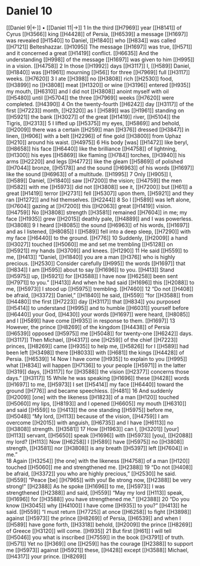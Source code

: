 # Daniel 10
[[Daniel 9|←]] • [[Daniel 11|→]]
1 In the third [[H7969]] year [[H8141]] of Cyrus [[H3566]] king [[H4428]] of Persia, [[H6539]] a message [[H1697]] was revealed [[H1540]] to Daniel, [[H1840]] who [[H834]] was called [[H7121]] Belteshazzar. [[H1095]] The message [[H1697]] was true, [[H571]] and it concerned a great [[H1419]] conflict. [[H6635]] And the understanding [[H998]] of the message [[H1697]] was given to him [[H995]] in a vision. [[H4758]] 
2 In those [[H1992]] days [[H3117]] I, [[H589]] Daniel, [[H1840]] was [[H1961]] mourning [[H56]] for three [[H7969]] full [[H3117]] weeks. [[H7620]] 
3 I ate [[H398]] no [[H3808]] rich [[H2530]] food, [[H3899]] no [[H3808]] meat [[H1320]] or wine [[H3196]] entered [[H935]] my mouth, [[H6310]] and I did not [[H3808]] anoint myself with oil [[H5480]] until [[H5704]] the three [[H7969]] weeks [[H7620]] were completed. [[H4390]] 
4 On the twenty-fourth [[H6242]] day [[H3117]] of the first [[H7223]] month, [[H2320]] as I [[H589]] was [[H1961]] standing on [[H5921]] the bank [[H3027]] of the great [[H1419]] river, [[H5104]] the Tigris, [[H2313]] 
5 I lifted up [[H5375]] my eyes, [[H5869]] and behold, [[H2009]] there was a certain [[H259]] man [[H376]] dressed [[H3847]] in linen, [[H906]] with a belt [[H2296]] of fine gold [[H3800]] from Uphaz [[H210]] around his waist. [[H4975]] 
6 His body [was] [[H1472]] like beryl, [[H8658]] his face [[H6440]] like the brilliance [[H4758]] of lightning, [[H1300]] his eyes [[H5869]] like flaming [[H784]] torches, [[H3940]] his arms [[H2220]] and legs [[H4772]] like the gleam [[H5869]] of polished [[H7044]] bronze, [[H5178]] and the sound [[H6963]] of his words [[H1697]] like the sound [[H6963]] of a multitude. [[H1995]] 
7 Only [[H905]] I, [[H589]] Daniel, [[H1840]] saw [[H7200]] the vision; [[H4759]] the men [[H582]] with me [[H5973]] did not [[H3808]] see it, [[H7200]] but [[H61]] a great [[H1419]] terror [[H2731]] fell [[H5307]] upon them, [[H5921]] and they ran [[H1272]] and hid themselves. [[H2244]] 
8 So I [[H589]] was left alone, [[H7604]] gazing at [[H7200]] this [[H2063]] great [[H1419]] vision. [[H4759]] No [[H3808]] strength [[H3581]] remained [[H7604]] in me;  my face [[H1935]] grew [[H2015]] deathly pale, [[H4889]] and I was powerless. [[H3808]] 
9 I heard [[H8085]] the sound [[H6963]] of his words, [[H1697]] and as I listened, [[H8085]] I [[H589]] fell into a deep sleep, [[H7290]] with my face [[H6440]] to the ground. [[H776]] 
10 Suddenly, [[H2009]] a hand [[H3027]] touched [[H5060]] me  and set me trembling [[H5128]] on [[H5921]] my hands [[H3709]] and knees. [[H1290]] 
11 He said [[H559]] to me, [[H413]] “Daniel, [[H1840]] you are a man [[H376]] who is highly precious. [[H2530]] Consider carefully [[H995]] the words [[H1697]] that [[H834]] I am [[H595]] about to say [[H1696]] to you. [[H413]] Stand [[H5975]] up, [[H5921]] for [[H3588]] I have now [[H6258]] been sent [[H7971]] to you.” [[H413]] And when he had said [[H1696]] this [[H2088]] to me, [[H5973]] I stood up [[H5975]] trembling. [[H7460]] 
12 “Do not [[H408]] be afraid, [[H3372]] Daniel,” [[H1840]] he said, [[H559]] “for [[H3588]] from [[H4480]] the first [[H7223]] day [[H3117]] that [[H834]] you purposed [[H5414]] to understand [[H995]] and to humble [[H6031]] yourself before [[H6440]] your God, [[H430]] your words [[H1697]] were heard, [[H8085]] and I [[H589]] have come [[H935]] in response to them. [[H1697]] 
13 However, the prince [[H8269]] of the kingdom [[H4438]] of Persia [[H6539]] opposed [[H5975]] me [[H5048]] for twenty-one [[H6242]] days. [[H3117]] Then Michael, [[H4317]] one [[H259]] of the chief [[H7223]] princes, [[H8269]] came [[H935]] to help me, [[H5826]] for I [[H589]] had been left [[H3498]] there [[H8033]] with [[H681]] the kings [[H4428]] of Persia. [[H6539]] 
14 Now I have come [[H935]] to explain to you [[H995]] what [[H834]] will happen [[H7136]] to your people [[H5971]] in the latter [[H319]] days, [[H3117]] for [[H3588]] the vision [[H2377]] concerns those days.” [[H3117]] 
15 While he was speaking [[H1696]] these [[H428]] words [[H1697]] to me, [[H5973]] I set [[H5414]] my face [[H6440]] toward the ground [[H776]] and became speechless. [[H481]] 
16 And suddenly [[H2009]] [one] with the likeness [[H1823]] of a man [[H120]] touched [[H5060]] my lips, [[H8193]] and I opened [[H6605]] my mouth [[H6310]] and said [[H559]] to [[H413]] the one standing [[H5975]] before me, [[H5048]] “My lord, [[H113]] because of the vision, [[H4759]] I am overcome [[H2015]] with anguish, [[H6735]] and I have [[H6113]] no [[H3808]] strength. [[H3581]] 
17 How [[H1963]] can I, [[H3201]] [your] [[H113]] servant, [[H5650]] speak [[H1696]] with [[H5973]] [you], [[H2088]] my lord? [[H113]] Now [[H6258]] I [[H589]] have [[H5975]] no [[H3808]] strength, [[H3581]] nor [[H3808]] is any breath [[H5397]] left [[H7604]] in me.”  
18 Again [[H3254]] [the one] with the likeness [[H4758]] of a man [[H120]] touched [[H5060]] me  and strengthened me. [[H2388]] 
19 “Do not [[H408]] be afraid, [[H3372]] you who are highly precious,” [[H2530]] he said. [[H559]] “Peace [be] [[H7965]] with you!  Be strong now, [[H2388]] be very strong!” [[H2388]] As he spoke [[H1696]] to me, [[H5973]] I was strengthened [[H2388]] and said, [[H559]] “May my lord [[H113]] speak, [[H1696]] for [[H3588]] you have strengthened me.” [[H2388]] 
20 “Do you know [[H3045]] why [[H4100]] I have come [[H935]] to you?” [[H413]] he said. [[H559]] “I must return [[H7725]] at once [[H6258]] to fight [[H3898]] against [[H5973]] the prince [[H8269]] of Persia, [[H6539]] and when I [[H589]] have gone forth, [[H3318]] behold, [[H2009]] the prince [[H8269]] of Greece [[H3120]] will come. [[H935]] 
21 But first [[H61]] I will tell [[H5046]] you  what is inscribed [[H7559]] in the book [[H3791]] of truth. [[H571]] Yet no [[H369]] one [[H259]] has the courage [[H2388]] to support me [[H5973]] against [[H5921]] these, [[H428]] except [[H3588]] Michael, [[H4317]] your prince. [[H8269]] 
